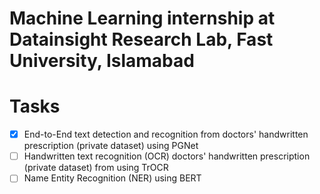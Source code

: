 # Machine Learning internship at Datainsight Research Lab, Fast University, Islamabad

# Tasks
- [x] End-to-End text detection and recognition from doctors' handwritten prescription (private dataset) using PGNet
- [ ] Handwritten text recognition (OCR) doctors' handwritten prescription (private dataset) from using TrOCR
- [ ] Name Entity Recognition (NER) using BERT
